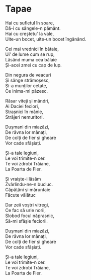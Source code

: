 # Tapae

Hai cu sufletul în soare,\
Dă-i cu sângele-n pământ.\
Hai cu creștetu' la vale,\
Uite-un bocet, uite-un bocet îngânând.

Cei mai vrednici în bătaie,\
Ui' de lume cum se rup,\
Lăsând muma cea bălaie\
Și-acei zmei cu cap de lup.

Din negura de veacuri\
Și sânge strămoșesc,\
Și-a munților cetate,\
Ce inima-mi păzesc.

Răsar viteji și mândri,\
Ai Daciei feciori,\
Strașnici în mânie,\
Străjeri nemuritori.

Dușmani din miazăzi,\
De râvna lor mânați,\
De colți de fier și gheare\
Vor cade sfâșiați.

Și-a tale legiuni,\
Le voi trimite-n cer.\
Te voi zdrobi Trăiane,\
La Poarta de Fier.

Și vraiște-i lăsăm\
Zvârlindu-ne-n bucluc.\
Căpățâni și măruntaie\
Făcute vălătuc

Dar zeii voștri vitregi,\
Ce fac să urle norii,\
Slobod focul năprasnic,\
Să-mi sfâșie feciorii.

Dușmani din miazăzi,\
De râvna lor mânați,\
De colți de fier și gheare\
Vor cade sfâșiați.

Și-a tale legiuni,\
Le voi trimite-n cer.\
Te voi zdrobi Trăiane,\
La Poarta de Fier.
